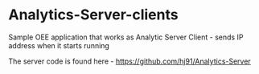 # Analytics-Server-clients
Sample OEE application that works as Analytic Server Client - sends IP address when it starts running

The server code is found here - https://github.com/hj91/Analytics-Server
